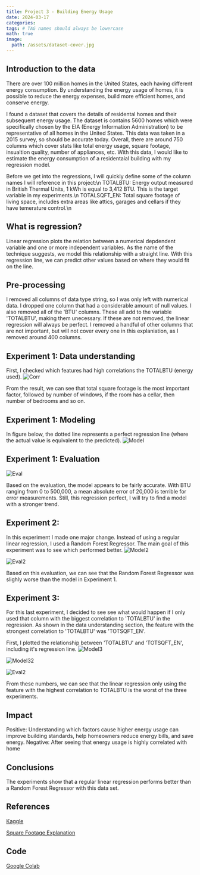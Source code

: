 ```yaml
---
title: Project 3 - Building Energy Usage
date: 2024-03-17
categories: 
tags: # TAG names should always be lowercase
math: true
image:
  path: /assets/dataset-cover.jpg
---
```


## Introduction to the data
There are over 100 million homes in the United States, each having different energy consumption. By understanding the energy usage of homes, it is possible to reduce the energy expenses, build more efficient homes, and conserve energy.

I found a dataset that covers the details of residental homes and their subsequent energy usage. The dataset is contains 5600 homes which were specifically chosen by the EIA (Energy Information Administration) to be representative of all homes in the United States. This data was taken in a 2015 survey, so should be accurate today. Overall, there are around 750 columns which cover stats like total energy usage, square footage, insualtion quality, number of appliances, etc. With this data, I would like to estimate the energy consumption of a residentaial building with my regression model.

Before we get into the regressions, I will quickly define some of the column names I will reference in this project:\n
TOTALBTU: Energy output measured in British Thermal Units, 1 kWh is equal to 3,412 BTU. This is the target variable in my experiments.\n
TOTALSQFT_EN: Total square footage of living space, includes extra areas like attics, garages and cellars if they have temerature control.\n

## What is regression?
Linear regression plots the relation between a numerical depdendent variable and one or more independent variables. As the name of the technique suggests, we model this relationship with a straight line. With this regression line, we can predict other values based on where they would fit on the line.

## Pre-processing
I removed all columns of data type string, so I was only left with numerical data. I dropped one column that had a considerable amount of null values. I also removed all of the 'BTU' columns. These all add to the variable 'TOTALBTU', making them unecessary. If these are not removed, the linear regression will always be perfect. I removed a handful of other columns that are not important, but will not cover every one in this explaniation, as I removed around 400 columns. 

## Experiment 1: Data understanding
First, I checked which features had high correlations the TOTALBTU (energy used). 
![Corr](assets/cor.png)

From the result, we can see that total square footage is the most important factor, followed by number of windows, if the room has a cellar, then number of bedrooms and so on.

## Experiment 1: Modeling
In figure below, the dotted line represents a perfect regression line (where the actual value is equivalent to the predicted). 
![Model](assets/exp1d.png)


## Experiment 1: Evaluation
![Eval](assets/exp1e.png)

Based on the evaluation, the model appears to be fairly accurate. With BTU ranging from 0 to 500,000, a mean absolute error of 20,000 is terrible for error measurements. Still, this regression perfect, I will try to find a model with a stronger trend.

## Experiment 2:
In this experiment I made one major change. Instead of using a regular linear regression, I used a Random Forest Regressor. The main goal of this experiment was to see which performed better.
![Model2](assets/exp2d.png)

![Eval2](assets/exp2e.png)

Based on this evaluation, we can see that the Random Forest Regressor was slighly worse than the model in Experiment 1.

## Experiment 3:
For this last experiment, I decided to see see what would happen if I only used that column with the biggest correlation to 'TOTALBTU' in the regression. As shown in the data understanding section, the feature with the strongest correlation to 'TOTALBTU' was 'TOTSQFT_EN'.

First, I plotted the relationship between 'TOTALBTU' and 'TOTSQFT_EN', including it's regression line.
![Model3](assets/exp3.png)


![Model32](assets/exp32.png)

![Eval2](assets/exp3e.png)

From these numbers, we can see that the linear regression only using the feature with the highest correlation to TOTALBTU is the worst of the three experiments.

## Impact
Positive: Understanding which factors cause higher energy usage can improve building standards, help homeowners reduce energy bills, and save energy.
Negative: After seeing that energy usage is highly correlated with home

## Conclusions
The experiments show that a regular linear regression performs better than a Random Forest Regressor with this data set.  

## References 

[Kaggle](https://www.kaggle.com/datasets/claytonmiller/2015-residential-energy-consumption-survey/code)

[Square Footage Explanation](https://www.eia.gov/consumption/residential/reports/2015/squarefootage/pdf/2015_recs_squarefootage.pdf)

## Code
[Google Colab](https://colab.research.google.com/drive/1-78h1AG8bzTcDtDo9icW2rIlKqsRSXsM?usp=sharing)

